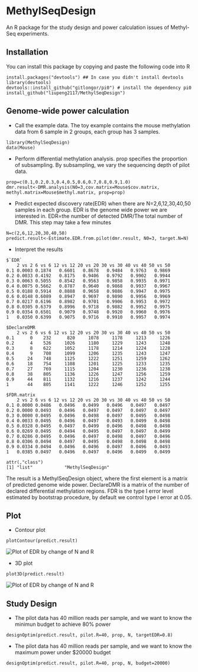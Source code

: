 # MethylSeqDesign
An R package for the study design and power calculation issues of Methyl-Seq experiments.
## Installation
You can install this package by copying and paste the following code into R
```
install.packages("devtools") ## In case you didn't install devtools
library(devtools)
devtools::install_github("gitlongor/pi0") # install the dependency pi0
install_github("liupeng2117/MethylSeqDesign")
```
## Genome-wide power calculation
* Call the example data. The toy example contains the mouse methylation data from 6 sample in 2 groups, each group has 3 samples.
```
library(MethylSeqDesign)
data(Mouse)
```
* Perform differential methylation analysis. prop specifies the proportion of subsampling. By subsampling, we vary the sequencing depth of pilot data.
```
prop=c(0.1,0.2,0.3,0.4,0.5,0.6,0.7,0.8,0.9,1.0)
dmr.result<-DMR.analysis(N0=3,cov.matrix=Mouse$cov.matrix, methyl.matrix=Mouse$methyl.matrix, prop=prop)
```
* Predict expected discovery rate(EDR) when there are N=2,6,12,30,40,50 samples in each group. EDR is the genome wide power we are interested in. EDR=the number of detected DMR/The total number of DMR. This step may take a few minutes
```
N=c(2,6,12,20,30,40,50)
predict.result<-Estimate.EDR.from.pilot(dmr.result, N0=3, target.N=N)
```
* Interpret the results

```
$`EDR`
    2 vs 2 6 vs 6 12 vs 12 20 vs 20 30 vs 30 40 vs 40 50 vs 50
0.1 0.0003 0.1874   0.6601   0.8678   0.9484   0.9763   0.9869
0.2 0.0033 0.4192   0.8175   0.9406   0.9792   0.9902   0.9944
0.3 0.0063 0.5055   0.8542   0.9563   0.9858   0.9935   0.9971
0.4 0.0075 0.5662   0.8787   0.9640   0.9868   0.9937   0.9967
0.5 0.0188 0.5914   0.8888   0.9658   0.9886   0.9947   0.9975
0.6 0.0148 0.6089   0.8947   0.9697   0.9890   0.9956   0.9969
0.7 0.0217 0.6196   0.8982   0.9701   0.9906   0.9953   0.9972
0.8 0.0305 0.6379   0.8996   0.9718   0.9882   0.9952   0.9975
0.9 0.0354 0.6501   0.9079   0.9748   0.9920   0.9960   0.9976
1   0.0350 0.6399   0.9075   0.9716   0.9910   0.9957   0.9974

$DeclareDMR
    2 vs 2 6 vs 6 12 vs 12 20 vs 20 30 vs 30 40 vs 40 50 vs 50
0.1      0    232      820     1078     1178     1213     1226
0.2      4    526     1026     1180     1229     1243     1248
0.3      8    622     1052     1178     1214     1224     1228
0.4      9    708     1099     1206     1235     1243     1247
0.5     24    748     1125     1222     1251     1259     1262
0.6     18    754     1108     1201     1225     1233     1235
0.7     27    769     1115     1204     1230     1236     1238
0.8     38    805     1136     1226     1247     1256     1259
0.9     44    811     1132     1216     1237     1242     1244
1       44    805     1141     1222     1246     1252     1255

$FDR.matrix
    2 vs 2 6 vs 6 12 vs 12 20 vs 20 30 vs 30 40 vs 40 50 vs 50
0.1 0.0000 0.0486   0.0496   0.0499   0.0496   0.0497   0.0497
0.2 0.0000 0.0493   0.0496   0.0497   0.0497   0.0497   0.0497
0.3 0.0000 0.0495   0.0496   0.0498   0.0497   0.0495   0.0498
0.4 0.0033 0.0495   0.0496   0.0497   0.0493   0.0499   0.0498
0.5 0.0328 0.0495   0.0497   0.0499   0.0496   0.0498   0.0498
0.6 0.0269 0.0495   0.0494   0.0495   0.0497   0.0497   0.0499
0.7 0.0286 0.0495   0.0496   0.0497   0.0498   0.0497   0.0496
0.8 0.0306 0.0494   0.0497   0.0495   0.0498   0.0498   0.0498
0.9 0.0334 0.0494   0.0496   0.0496   0.0497   0.0496   0.0493
1   0.0385 0.0497   0.0496   0.0497   0.0496   0.0499   0.0499

attr(,"class")
[1] "list"            "MethylSeqDesign"
```

The result is a MethylSeqDesign object, where the first element is a matrix of predicted genome wide power. DeclareDMR is a matrix of the number of declared differential methylation regions. FDR is the type I error level estimated by bootstrap procedure, by default we control type I error at 0.05. 

## Plot
* Contour plot
```
plotContour(predict.result)
```
![Plot of EDR by change of N and R](https://github.com/liupeng2117/MethylSeqDesign/raw/master/img/Contour.png)
* 3D plot
```
plot3D(predict.result)
```
![Plot of EDR by change of N and R](https://github.com/liupeng2117/MethylSeqDesign/raw/master/img/3D.png)
## Study Design
* The pilot data has 40 million reads per sample, and we want to know the minimun budget to achieve 80% power
```
designOptim(predict.result, pilot.R=40, prop, N, targetEDR=0.8)
```

* The pilot data has 40 million reads per sample, and we want to know the maximum power under $20000 budget
```
designOptim(predict.result, pilot.R=40, prop, N, budget=20000)
```
